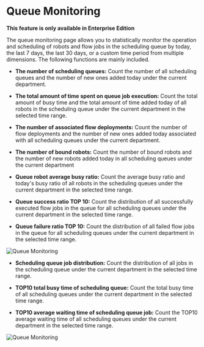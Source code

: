 # Queue Monitoring

**This feature is only available in Enterprise Edition**

The queue monitoring page allows you to statistically monitor the operation and scheduling of robots and flow jobs in the scheduling queue by today, the last 7 days, the last 30 days, or a custom time period from multiple dimensions. The following functions are mainly included.

- **The number of scheduling queues:** Count the number of all scheduling queues and the number of new ones added today under the current department.

- **The total amount of time spent on queue job execution:**  Count the total amount of busy time and the total amount of time added today of all robots in the scheduling queue under the current department in the selected time range.

- **The number of associated flow deployments:** Count the number of flow deployments and the number of new ones added today associated with all scheduling queues under the current department.

- **The number of bound robots:** Count the number of bound robots and the number of new robots added today in all scheduling queues under the current department

- **Queue robot average busy ratio:** Count the average busy ratio and today's busy ratio of all robots in the scheduling queues under the current department in the selected time range.

- **Queue success ratio TOP 10:** Count the distribution of all successfully executed flow jobs in the queue for all scheduling queues under the current department in the selected time range.

- **Queue failure ratio TOP 10:** Count the distribution of all failed flow jobs in the queue for all scheduling queues under the current department in the selected time range.

![Queue Monitoring](https://docimages.blob.core.chinacloudapi.cn/images/Console/%E4%BB%AA%E8%A1%A8%E7%9B%98/queuedashboard1.png)

- **Scheduling queue job distribution:** Count the distribution of all jobs in the scheduling queue under the current department in the selected time range.

- **TOP10 total busy time of scheduling queue:** Count the total busy time of all scheduling queues under the current department in the selected time range.

- **TOP10 average waiting time of scheduling queue job:** Count the TOP10 average waiting time of all scheduling queues under the current department in the selected time range.

![Queue Monitoring](https://docimages.blob.core.chinacloudapi.cn/images/Console/%E4%BB%AA%E8%A1%A8%E7%9B%98/queuedashboard2.png)